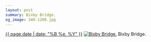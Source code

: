 ```yaml
---
layout: post
summary: Bixby Bridge.
og_image: 348-1280.jpg
---
```


<p>
  <time><a href="/348">{{ page.date | date: "%B %e, %Y" }}</a></time>
  <a href="/348"><img src="{{ site.assets_url }}/348-640.jpg" srcset="{{ site.assets_url }}/348-1280.jpg 1280w, {{ site.assets_url }}/348-960.jpg 960w, {{ site.assets_url }}/348-640.jpg 640w, {{ site.assets_url }}/348-320.jpg 320w" sizes="(min-width: 700px) 50vw, calc(100vw - 2rem)" alt="Bixby Bridge." /></a>
  <span>Bixby Bridge.</span>
</p>
